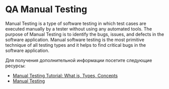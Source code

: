 # QA Manual Testing

Manual Testing is a type of software testing in which test cases are executed manually by a tester without using any automated tools. The purpose of Manual Testing is to identify the bugs, issues, and defects in the software application. Manual software testing is the most primitive technique of all testing types and it helps to find critical bugs in the software application.

Для получения дополнительной информации посетите следующие ресурсы:

- [Manual Testing Tutorial: What is, Types, Concepts](https://www.guru99.com/manual-testing.html)
- [Manual Testing](https://www.javatpoint.com/manual-testing)
